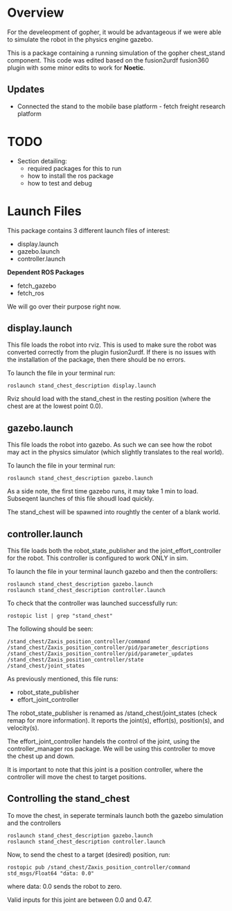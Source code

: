 # Overview

For the develeopment of gopher, it would be advantageous if we were able to simulate the robot in the physics engine gazebo.

This is a package containing a running simulation of the gopher chest_stand component. This code was edited based on the fusion2urdf fusion360 plugin with some minor edits to work for **Noetic**.

## Updates

- Connected the stand to the mobile base platform - fetch freight research platform

# TODO

- Section detailing:
    - required packages for this to run
    - how to install the ros package
    - how to test and debug

# Launch Files

This package contains 3 different launch files of interest:
- display.launch
- gazebo.launch
- controller.launch

**Dependent ROS Packages**
- fetch_gazebo
- fetch_ros

We will go over their purpose right now.

## display.launch

This file loads the robot into rviz. This is used to make sure the robot was converted correctly from the plugin fusion2urdf. If there is no issues with the installation of the package, then there should be no errors.

To launch the file in your terminal run:

```
roslaunch stand_chest_description display.launch
```

Rviz should load with the stand_chest in the resting position (where the chest are at the lowest point 0.0).

## gazebo.launch

This file loads the robot into gazebo. As such we can see how the robot may act in the physics simulator (which slightly translates to the real world).

To launch the file in your terminal run:

```
roslaunch stand_chest_description gazebo.launch
```

As a side note, the first time gazebo runs, it may take 1 min to load. Subseqent launches of this file shoudl load quickly. 

The stand_chest will be spawned into roughtly the center of a blank world.

## controller.launch

This file loads both the robot_state_publisher and the joint_effort_controller for the robot. This controller is configured to work ONLY in sim. 

To launch the file in your terminal launch gazebo and then the controllers:

```
roslaunch stand_chest_description gazebo.launch
roslaunch stand_chest_description controller.launch
```

To check that the controller was launched successfully run:

```
rostopic list | grep "stand_chest"
```

The following should be seen:

```
/stand_chest/Zaxis_position_controller/command
/stand_chest/Zaxis_position_controller/pid/parameter_descriptions
/stand_chest/Zaxis_position_controller/pid/parameter_updates
/stand_chest/Zaxis_position_controller/state
/stand_chest/joint_states
```

As previously mentioned, this file runs:
- robot_state_publisher
- effort_joint_controller

The robot_state_publisher is renamed as /stand_chest/joint_states (check remap for more information). It reports the joint(s), effort(s), position(s), and velocity(s).

The effort_joint_controller handels the control of the joint, using the controller_manager ros package. We will be using this controller to move the chest up and down.

It is important to note that this joint is a position controller, where the controller will move the chest to target positions. 

## Controlling the stand_chest

To move the chest, in seperate terminals launch both the gazebo simulation and the controllers

```
roslaunch stand_chest_description gazebo.launch
roslaunch stand_chest_description controller.launch
```

Now, to send the chest to a target (desired) position, run:

```
rostopic pub /stand_chest/Zaxis_position_controller/command std_msgs/Float64 "data: 0.0" 
```

where data: 0.0 sends the robot to zero. 

Valid inputs for this joint are between 0.0 and 0.47.  
